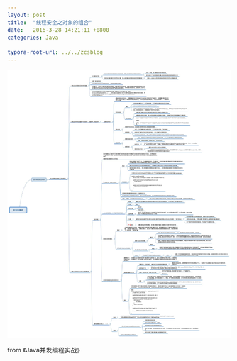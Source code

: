 ```yaml
---
layout: post
title:  "线程安全之对象的组合"
date:   2016-3-28 14:21:11 +0800
categories: Java

typora-root-url: ../../zcsblog
---
```


<img src="/assets/Java/对象的组合.jpg" alt="img" style="zoom:150%;" />

from  《Java并发编程实战》